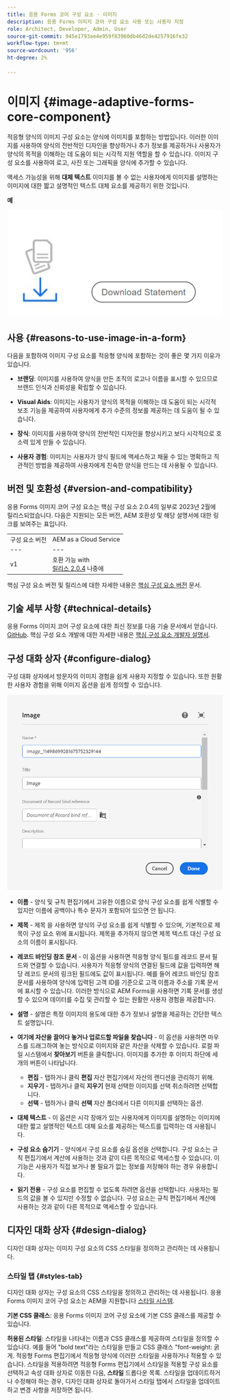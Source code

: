 ```yaml
---
title: 응용 Forms 코어 구성 요소 - 이미지
description: 응용 Forms 이미지 코어 구성 요소 사용 또는 사용자 지정
role: Architect, Developer, Admin, User
source-git-commit: 945e1793ae4e959f83960db46d2de4257916fe32
workflow-type: tm+mt
source-wordcount: '956'
ht-degree: 2%

---
```



# 이미지 {#image-adaptive-forms-core-component}

적응형 양식의 이미지 구성 요소는 양식에 이미지를 포함하는 방법입니다. 이러한 이미지를 사용하여 양식의 전반적인 디자인을 향상하거나 추가 정보를 제공하거나 사용자가 양식의 목적을 이해하는 데 도움이 되는 시각적 지원 역할을 할 수 있습니다. 이미지 구성 요소를 사용하여 로고, 사진 또는 그래픽을 양식에 추가할 수 있습니다.

액세스 가능성을 위해 **대체 텍스트** 이미지를 볼 수 없는 사용자에게 이미지를 설명하는 이미지에 대한 짧고 설명적인 텍스트 대체 요소를 제공하기 위한 것입니다.


**예**

![](/help/adaptive-forms/assets/image.png)


## 사용 {#reasons-to-use-image-in-a-form}

다음을 포함하여 이미지 구성 요소를 적응형 양식에 포함하는 것이 좋은 몇 가지 이유가 있습니다.

* **브랜딩**: 이미지를 사용하여 양식을 만든 조직의 로고나 이름을 표시할 수 있으므로 브랜드 인식과 신뢰성을 확립할 수 있습니다.

* **Visual Aids**: 이미지는 사용자가 양식의 목적을 이해하는 데 도움이 되는 시각적 보조 기능을 제공하여 사용자에게 추가 수준의 정보를 제공하는 데 도움이 될 수 있습니다.

* **장식**: 이미지를 사용하여 양식의 전반적인 디자인을 향상시키고 보다 시각적으로 호소력 있게 만들 수 있습니다.

* **사용자 경험**: 이미지는 사용자가 양식 필드에 액세스하고 채울 수 있는 명확하고 직관적인 방법을 제공하여 사용자에게 친숙한 양식을 만드는 데 사용될 수 있습니다.

## 버전 및 호환성 {#version-and-compatibility}

응용 Forms 이미지 코어 구성 요소는 핵심 구성 요소 2.0.4의 일부로 2023년 2월에 릴리스되었습니다. 다음은 지원되는 모든 버전, AEM 호환성 및 해당 설명서에 대한 링크를 보여주는 표입니다.

|  |  |
|---|---|
| 구성 요소 버전 | AEM as a Cloud Service |
| --- | --- |
| v1 | 호환 가능 with<br>[릴리스 2.0.4](/help/versions.md) 나중에 | 호환 가능 | 호환 가능 |

핵심 구성 요소 버전 및 릴리스에 대한 자세한 내용은 [핵심 구성 요소 버전](/help/versions.md) 문서.


<!-- ## Sample Component Output {#sample-component-output}

To experience the Accordion Component as well as see examples of its configuration options as well as HTML and JSON output, visit the [Component Library](https://adobe.com/go/aem_cmp_library_accordion). -->

## 기술 세부 사항 {#technical-details}

응용 Forms 이미지 코어 구성 요소에 대한 최신 정보를 다음 기술 문서에서 얻습니다. [GitHub](https://github.com/adobe/aem-core-forms-components/tree/master/ui.af.apps/src/main/content/jcr_root/apps/core/fd/components/form/image/v1/image). 핵심 구성 요소 개발에 대한 자세한 내용은 [핵심 구성 요소 개발자 설명서](/help/developing/overview.md).


## 구성 대화 상자 {#configure-dialog}

구성 대화 상자에서 방문자의 이미지 경험을 쉽게 사용자 지정할 수 있습니다. 또한 원활한 사용자 경험을 위해 이미지 옵션을 쉽게 정의할 수 있습니다.

![속성 탭](/help/adaptive-forms/assets/image_properties.png)

* **이름** - 양식 및 규칙 편집기에서 고유한 이름으로 양식 구성 요소를 쉽게 식별할 수 있지만 이름에 공백이나 특수 문자가 포함되어 있으면 안 됩니다.

* **제목** - 제목 을 사용하면 양식의 구성 요소를 쉽게 식별할 수 있으며, 기본적으로 제목이 구성 요소 위에 표시됩니다. 제목을 추가하지 않으면 제목 텍스트 대신 구성 요소의 이름이 표시됩니다.

* **레코드 바인딩 참조 문서** - 이 옵션을 사용하면 적응형 양식 필드를 레코드 문서 필드와 연결할 수 있습니다. 사용자가 적응형 양식의 연결된 필드에 값을 입력하면 해당 레코드 문서의 링크된 필드에도 값이 표시됩니다. 예를 들어 레코드 바인딩 참조 문서를 사용하여 양식에 입력된 고객 ID를 기준으로 고객 이름과 주소를 기록 문서에 표시할 수 있습니다. 이러한 방식으로 AEM Forms을 사용하면 기록 문서를 생성할 수 있으며 데이터를 수집 및 관리할 수 있는 원활한 사용자 경험을 제공합니다.

* **설명** - 설명은 특정 이미지의 용도에 대한 추가 정보나 설명을 제공하는 간단한 텍스트 설명입니다.

* **여기에 자산을 끌어다 놓거나 업로드할 파일을 찾습니다** - 이 옵션을 사용하면 마우스를 드래그하여 놓는 방식으로 이미지와 같은 자산을 삭제할 수 있습니다. 로컬 파일 시스템에서 **찾아보기** 버튼을 클릭합니다. 이미지를 추가한 후 이미지 하단에 세 개의 버튼이 나타납니다.
   * **편집** - 탭하거나 클릭 **편집** 자산 편집기에서 자산의 렌디션을 관리하기 위해.
   * **지우기** - 탭하거나 클릭 **지우기** 현재 선택한 이미지를 선택 취소하려면 선택합니다.
   * **선택** - 탭하거나 클릭 **선택**  자산 폴더에서 다른 이미지를 선택하는 옵션.

* **대체 텍스트** - 이 옵션은 시각 장애가 있는 사용자에게 이미지를 설명하는 이미지에 대한 짧고 설명적인 텍스트 대체 요소를 제공하는 텍스트를 입력하는 데 사용됩니다.

* **구성 요소 숨기기** - 양식에서 구성 요소를 숨길 옵션을 선택합니다. 구성 요소는 규칙 편집기에서 계산에 사용하는 것과 같이 다른 목적으로 액세스할 수 있습니다. 이 기능은 사용자가 직접 보거나 볼 필요가 없는 정보를 저장해야 하는 경우 유용합니다.

* **읽기 전용** - 구성 요소를 편집할 수 없도록 하려면 옵션을 선택합니다. 사용자는 필드의 값을 볼 수 있지만 수정할 수 없습니다. 구성 요소는 규칙 편집기에서 계산에 사용하는 것과 같이 다른 목적으로 액세스할 수 있습니다.

## 디자인 대화 상자 {#design-dialog}

디자인 대화 상자는 이미지 구성 요소의 CSS 스타일을 정의하고 관리하는 데 사용됩니다.

### 스타일 탭 {#styles-tab}

디자인 대화 상자는 구성 요소의 CSS 스타일을 정의하고 관리하는 데 사용됩니다. 응용 Forms 이미지 코어 구성 요소는 AEM을 지원합니다 [스타일 시스템](/help/get-started/authoring.md#component-styling).

**기본 CSS 클래스**: 응용 Forms 이미지 코어 구성 요소에 기본 CSS 클래스를 제공할 수 있습니다.

**허용된 스타일**: 스타일을 나타내는 이름과 CSS 클래스를 제공하여 스타일을 정의할 수 있습니다. 예를 들어 &quot;bold text&quot;라는 스타일을 만들고 CSS 클래스 &quot;font-weight: 굵게. 적응형 Forms 편집기에서 적응형 양식에 이러한 스타일을 사용하거나 적용할 수 있습니다. 스타일을 적용하려면 적응형 Forms 편집기에서 스타일을 적용할 구성 요소를 선택하고 속성 대화 상자로 이동한 다음, **스타일** 드롭다운 목록. 스타일을 업데이트하거나 수정해야 하는 경우, 디자인 대화 상자로 돌아가서 스타일 탭에서 스타일을 업데이트하고 변경 사항을 저장하면 됩니다.
